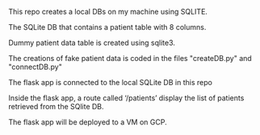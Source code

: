 This repo creates a local DBs on my machine using SQLITE.

The SQLite DB that contains a patient table with 8 columns.

Dummy patient data table is created using sqlite3.

The creations of fake patient data is coded in the files "createDB.py" and "connectDB.py"

The flask app is connected to the local SQLite DB in this repo

Inside the flask app, a route called ‘/patients’ display the list of
patients retrieved from the SQlite DB.

The flask app will be deployed to a VM on GCP.
